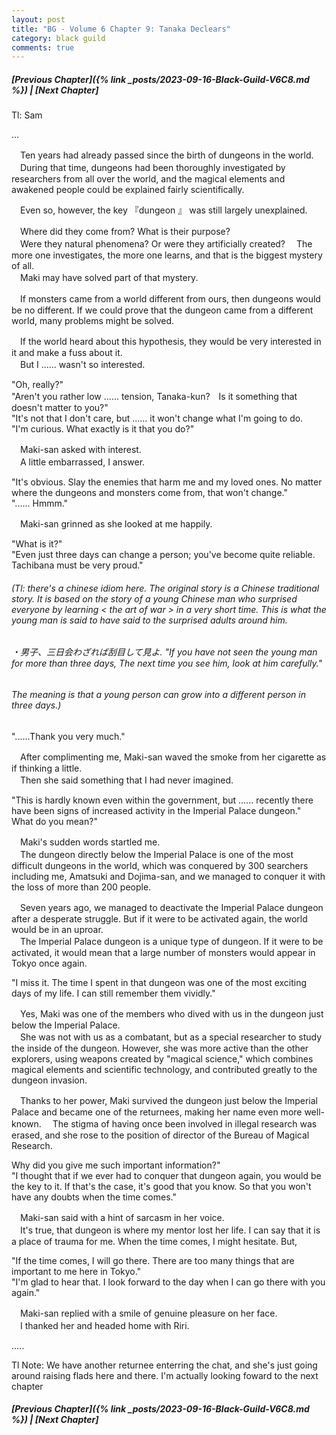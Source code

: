 ```yaml
---
layout: post
title: "BG - Volume 6 Chapter 9: Tanaka Declears"
category: black guild
comments: true
---
```


##### [Previous Chapter]({% link _posts/2023-09-16-Black-Guild-V6C8.md %}) \| [Next Chapter]



Tl: Sam

…


　Ten years had already passed since the birth of dungeons in the world.   
　During that time, dungeons had been thoroughly investigated by researchers from all over the world, and the magical elements and awakened people could be explained fairly scientifically.

　Even so, however, the key 『dungeon 』  was still largely unexplained.

　Where did they come from? What is their purpose?   
　Were they natural phenomena? Or were they artificially created?
　The more one investigates, the more one learns, and that is the biggest mystery of all.   
　Maki may have solved part of that mystery.
<!--more-->

　If monsters came from a world different from ours, then dungeons would be no different. If we could prove that the dungeon came from a different world, many problems might be solved.

　If the world heard about this hypothesis, they would be very interested in it and make a fuss about it.   
　But I ...... wasn't so interested.

"Oh, really?"   
"Aren't you rather low ...... tension, Tanaka-kun?　Is it something that doesn't matter to you?"   
"It's not that I don't care, but ...... it won't change what I'm going to do.   
"I'm curious. What exactly is it that you do?"

　Maki-san asked with interest.   
　A little embarrassed, I answer.

"It's obvious. Slay the enemies that harm me and my loved ones. No matter where the dungeons and monsters come from, that won't change."   
"...... Hmmm."

　Maki-san grinned as she looked at me happily.

"What is it?"   
"Even just three days can change a person; you've become quite reliable. Tachibana must be very proud."   
###### (Tl: there's a chinese idiom here. The original story is a Chinese traditional story.    It is based on the story of a young Chinese man who surprised everyone by learning < the art of war > in a very short time. This is what the young man is said to have said to the surprised adults around him.
###### ・男子、三日会わざれば刮目して見よ. "If you have not seen the young man for more than three days, The next time you see him, look at him carefully."
###### The meaning is that a young person can grow into a different person in three days.)
   
"......Thank you very much."


　After complimenting me, Maki-san waved the smoke from her cigarette as if thinking a little.   
　Then she said something that I had never imagined.

"This is hardly known even within the government, but ...... recently there have been signs of increased activity in the Imperial Palace dungeon."   
What do you mean?"

　Maki's sudden words startled me.   
　The dungeon directly below the Imperial Palace is one of the most difficult dungeons in the world, which was conquered by 300 searchers including me, Amatsuki and Dojima-san, and we managed to conquer it with the loss of more than 200 people.

　Seven years ago, we managed to deactivate the Imperial Palace dungeon after a desperate struggle. But if it were to be activated again, the world would be in an uproar.   
　The Imperial Palace dungeon is a unique type of dungeon. If it were to be activated, it would mean that a large number of monsters would appear in Tokyo once again.

"I miss it. The time I spent in that dungeon was one of the most exciting days of my life. I can still remember them vividly."

　Yes, Maki was one of the members who dived with us in the dungeon just below the Imperial Palace.   
　She was not with us as a combatant, but as a special researcher to study the inside of the dungeon. However, she was more active than the other explorers, using weapons created by "magical science," which combines magical elements and scientific technology, and contributed greatly to the dungeon invasion.

　Thanks to her power, Maki survived the dungeon just below the Imperial Palace and became one of the returnees, making her name even more well-known.
　The stigma of having once been involved in illegal research was erased, and she rose to the position of director of the Bureau of Magical Research.

Why did you give me such important information?"   
"I thought that if we ever had to conquer that dungeon again, you would be the key to it. If that's the case, it's good that you know. So that you won't have any doubts when the time comes."

　Maki-san said with a hint of sarcasm in her voice.   
　It's true, that dungeon is where my mentor lost her life. I can say that it is a place of trauma for me. When the time comes, I might hesitate. But,

"If the time comes, I will go there. There are too many things that are important to me here in Tokyo."   
"I'm glad to hear that. I look forward to the day when I can go there with you again."

　Maki-san replied with a smile of genuine pleasure on her face.   
　I thanked her and headed home with Riri.


.....

Tl Note: We have another returnee enterring the chat, and she's just going around raising flads here and there. I'm actually looking foward to the next chapter



##### [Previous Chapter]({% link _posts/2023-09-16-Black-Guild-V6C8.md %}) \| [Next Chapter]
